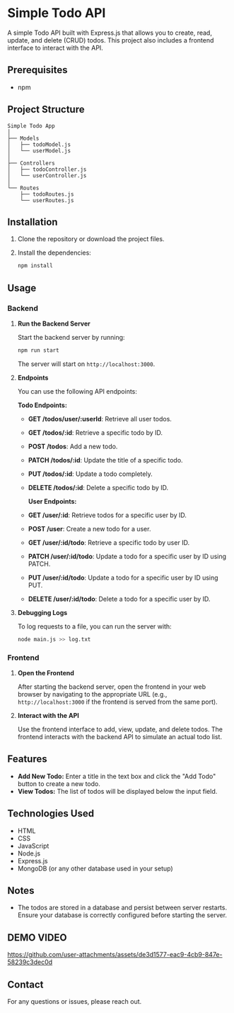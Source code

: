 # Simple Todo API

A simple Todo API built with Express.js that allows you to create, read, update, and delete (CRUD) todos. This project also includes a frontend interface to interact with the API.

## Prerequisites

- npm

## Project Structure

```
Simple Todo App
│
├── Models
│   ├── todoModel.js
│   └── userModel.js
│
├── Controllers
│   ├── todoController.js
│   └── userController.js
│
└── Routes
    ├── todoRoutes.js
    └── userRoutes.js
```

## Installation

1. Clone the repository or download the project files.

2. Install the dependencies:

   ```bash
   npm install
   ```

## Usage

### Backend

1. **Run the Backend Server**

   Start the backend server by running:

   ```bash
   npm run start
   ```

   The server will start on `http://localhost:3000`.

2. **Endpoints**

   You can use the following API endpoints:

     **Todo Endpoints:**

   - **GET /todos/user/:userId**: Retrieve all user todos.
   - **GET /todos/:id**: Retrieve a specific todo by ID.
   - **POST /todos**: Add a new todo.
   - **PATCH /todos/:id**: Update the title of a specific todo.
   - **PUT /todos/:id**: Update a todo completely.
   - **DELETE /todos/:id**: Delete a specific todo by ID.

     **User Endpoints:**

   - **GET /user/:id**: Retrieve todos for a specific user by ID.
   - **POST /user**: Create a new todo for a user.
   - **GET /user/:id/todo**: Retrieve a specific todo by user ID.
   - **PATCH /user/:id/todo**: Update a todo for a specific user by ID using PATCH.
   - **PUT /user/:id/todo**: Update a todo for a specific user by ID using PUT.
   - **DELETE /user/:id/todo**: Delete a todo for a specific user by ID.

3. **Debugging Logs**

   To log requests to a file, you can run the server with:

   ```bash
   node main.js >> log.txt
   ```

### Frontend

1. **Open the Frontend**

   After starting the backend server, open the frontend in your web browser by navigating to the appropriate URL (e.g., `http://localhost:3000` if the frontend is served from the same port).

2. **Interact with the API**

   Use the frontend interface to add, view, update, and delete todos. The frontend interacts with the backend API to simulate an actual todo list.

## Features

- **Add New Todo:** Enter a title in the text box and click the "Add Todo" button to create a new todo.
- **View Todos:** The list of todos will be displayed below the input field.

## Technologies Used

- HTML
- CSS
- JavaScript
- Node.js
- Express.js
- MongoDB (or any other database used in your setup)

## Notes

- The todos are stored in a database and persist between server restarts. Ensure your database is correctly configured before starting the server.


## DEMO VIDEO
https://github.com/user-attachments/assets/de3d1577-eac9-4cb9-847e-58239c3dec0d


## Contact
For any questions or issues, please reach out.